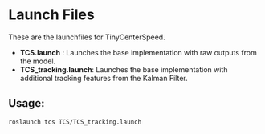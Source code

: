# Launch Files

These are the launchfiles for TinyCenterSpeed.

- __TCS.launch__ : Launches the base implementation with raw outputs from the model.
- __TCS_tracking.launch__: Launches the base implementation with additional tracking features from the Kalman Filter.

## Usage: 

```
roslaunch tcs TCS/TCS_tracking.launch
```
